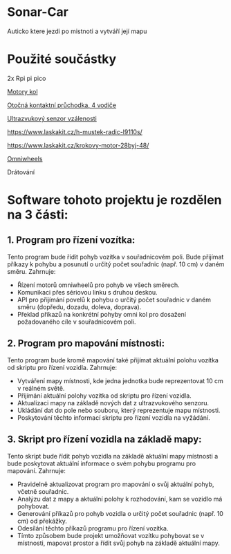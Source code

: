 # Sonar-Car
Auticko ktere jezdi po mistnoti a vytváří její mapu

# Použité součástky

2x Rpi pi pico

[Motory kol](https://www.laskakit.cz/dc-motorek-130-3v-16500-rpm/)

[Otočná kontaktní průchodka, 4 vodiče](https://www.laskakit.cz/otocna-kontaktni-pruchodka--4-vodice/)

[Ultrazvukový senzor vzálenosti](https://www.laskakit.cz/ultrazvukovy-meric-vzdalenosti-hc-sr04/)

https://www.laskakit.cz/h-mustek-radic-l9110s/

https://www.laskakit.cz/krokovy-motor-28byj-48/

[Omniwheels](https://www.printables.com/cs/model/240565-kinisi-mecanum-wheels-model-3-100-mm-10-rollers)

Drátování

# Software tohoto projektu je rozdělen na 3 části:

## 1. Program pro řízení vozítka:
Tento program bude řídit pohyb vozítka v souřadnicovém poli. Bude přijímat příkazy k pohybu a posunutí o určitý počet souřadnic (např. 10 cm) v daném směru. Zahrnuje:

- Řízení motorů omniwheelů pro pohyb ve všech směrech.
- Komunikaci přes sériovou linku s druhou deskou.
- API pro přijímání povelů k pohybu o určitý počet souřadnic v daném směru (dopředu, dozadu, doleva, doprava).
- Překlad příkazů na konkrétní pohyby omni kol pro dosažení požadovaného cíle v souřadnicovém poli.

## 2. Program pro mapování místnosti:
Tento program bude kromě mapování také přijímat aktuální polohu vozítka od skriptu pro řízení vozidla. Zahrnuje:

- Vytváření mapy místnosti, kde jedna jednotka bude reprezentovat 10 cm v reálném světě.
- Přijímání aktuální polohy vozítka od skriptu pro řízení vozidla.
- Aktualizaci mapy na základě nových dat z ultrazvukového senzoru.
- Ukládání dat do pole nebo souboru, který reprezentuje mapu místnosti.
- Poskytování těchto informací skriptu pro řízení vozidla na vyžádání.

## 3. Skript pro řízení vozidla na základě mapy:
Tento skript bude řídit pohyb vozidla na základě aktuální mapy místnosti a bude poskytovat aktuální informace o svém pohybu programu pro mapování. Zahrnuje:

- Pravidelně aktualizovat program pro mapování o svůj aktuální pohyb, včetně souřadnic.
- Analýzu dat z mapy a aktuální polohy k rozhodování, kam se vozidlo má pohybovat.
- Generování příkazů pro pohyb vozidla o určitý počet souřadnic (např. 10 cm) od překážky.
- Odesílání těchto příkazů programu pro řízení vozítka.
- Tímto způsobem bude projekt umožňovat vozítku pohybovat se v místnosti, mapovat prostor a řídit svůj pohyb na základě aktuální mapy.
